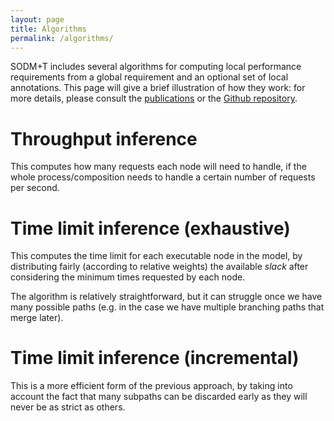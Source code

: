 ```yaml
---
layout: page
title: Algorithms
permalink: /algorithms/
---
```


<script src="//cdnjs.cloudflare.com/ajax/libs/jquery/3.6.0/jquery.min.js"></script>
<script src="//cdnjs.cloudflare.com/ajax/libs/pdf.js/2.13.216/pdf.min.js"></script>

SODM+T includes several algorithms for computing local performance requirements from a global requirement and an optional set of local annotations.
This page will give a brief illustration of how they work: for more details, please consult the [publications](../about) or the [Github repository](https://github.com/agarciadom/sodmt).

# Throughput inference

This computes how many requests each node will need to handle, if the whole process/composition needs to handle a certain number of requests per second.

<div data-pdf="01-throughput.pdf" class="pdf-slides"></div>

# Time limit inference (exhaustive)

This computes the time limit for each executable node in the model, by distributing fairly (according to relative weights) the available *slack* after considering the minimum times requested by each node.

The algorithm is relatively straightforward, but it can struggle once we have many possible paths (e.g. in the case we have multiple branching paths that merge later).

<div data-pdf="02-tlimits-exhaustive.pdf" class="pdf-slides"></div>

# Time limit inference (incremental)

This is a more efficient form of the previous approach, by taking into account the fact that many subpaths can be discarded early as they will never be as strict as others.

<div data-pdf="03-tlimits-incremental.pdf" class="pdf-slides"></div>

<script src="pdf-slides.js"></script>
